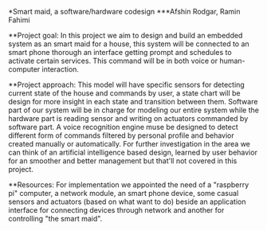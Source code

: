 *Smart maid, a software/hardware codesign
***Afshin Rodgar, Ramin Fahimi


**Project goal:
In this project we aim to design and build an embedded system as an smart maid for a house, this system will be connected to an smart phone thorough an interface getting prompt and schedules to activate certain services. This command will be in both voice or human-computer interaction.

**Project approach:
This model will have specific sensors for detecting current state of the house and commands by user, a state chart will be design for more insight in each state and transition between them. Software part of our system will be in charge for modeling our entire system while the hardware part is reading sensor and writing on actuators commanded by software part. A voice recognition engine muse be designed to detect different form of commands filtered by personal profile and behavior created manually or automatically. For further investigation in the area we can think of an artificial intelligence based design, learned by user behavior for an smoother and better management but that'll not covered in this project.

**Resources:
For implementation we appointed the need of a "raspberry pi" computer, a network module, an smart phone device, some casual sensors and actuators (based on what want to do) beside an application interface for connecting devices through network and another for controlling "the smart maid".
